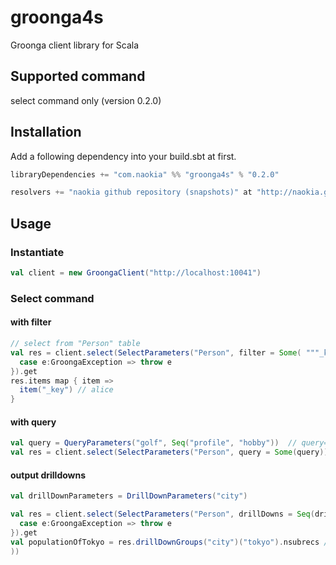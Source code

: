 # groonga4s
Groonga client library for Scala

## Supported command

select command only (version 0.2.0)

## Installation

Add a following dependency into your build.sbt at first.

``` scala
libraryDependencies += "com.naokia" %% "groonga4s" % "0.2.0"

resolvers += "naokia github repository (snapshots)" at "http://naokia.github.io/repositories/snapshots"
```

## Usage

### Instantiate

``` scala
val client = new GroongaClient("http://localhost:10041")
````

### Select command

#### with filter

``` scala
// select from "Person" table
val res = client.select(SelectParameters("Person", filter = Some( """_key=="alice""""))).recover({
  case e:GroongaException => throw e
}).get
res.items map { item =>
  item("_key") // alice
}
```
#### with query

``` scala
val query = QueryParameters("golf", Seq("profile", "hobby"))  // query= golf , match_columns=profile,hobby
val res = client.select(SelectParameters("Person", query = Some(query)))
```

#### output drilldowns

``` scala
val drillDownParameters = DrillDownParameters("city")

val res = client.select(SelectParameters("Person", drillDowns = Seq(drillDownParameters))).recover({
  case e:GroongaException => throw e
}).get
val populationOfTokyo = res.drillDownGroups("city")("tokyo").nsubrecs // Some(13350000)
))
```

